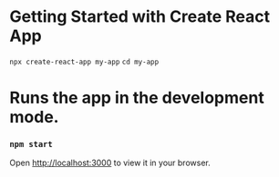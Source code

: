 # Getting Started with Create React App

 `npx create-react-app my-app`
 `cd my-app`

# Runs the app in the development mode.
### `npm start`
Open [http://localhost:3000](http://localhost:3000) to view it in your browser.
